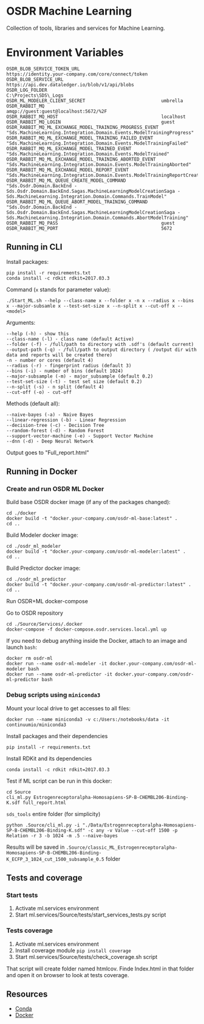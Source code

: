 # OSDR Machine Learning #

Collection of tools, libraries and services for Machine Learning.

# Environment Variables #

```
OSDR_BLOB_SERVICE_TOKEN_URL                              https://identity.your-company.com/core/connect/token
OSDR_BLOB_SERVICE_URL                                    https://api.dev.dataledger.io/blob/v1/api/blobs
OSDR_LOG_FOLDER                                          C:\Projects\SDS\_Logs
OSDR_ML_MODELER_CLIENT_SECRET                            umbrella
OSDR_RABBIT_MQ                                           amqp://guest:guest@localhost:5672/%2F
OSDR_RABBIT_MQ_HOST                                      localhost
OSDR_RABBIT_MQ_LOGIN                                     guest
OSDR_RABBIT_MQ_ML_EXCHANGE_MODEL_TRAINING_PROGRESS_EVENT "Sds.MachineLearning.Integration.Domain.Events.ModelTrainingProgress"
OSDR_RABBIT_MQ_ML_EXCHANGE_MODEL_TRAINING_FAILED_EVENT   "Sds.MachineLearning.Integration.Domain.Events.ModelTrainingFailed"
OSDR_RABBIT_MQ_ML_EXCHANGE_MODEL_TRAINED_EVENT           "Sds.MachineLearning.Integration.Domain.Events.ModelTrained"
OSDR_RABBIT_MQ_ML_EXCHANGE_MODEL_TRAINING_ABORTED_EVENT  "Sds.MachineLearning.Integration.Domain.Events.ModelTrainingAborted"
OSDR_RABBIT_MQ_ML_EXCHANGE_MODEL_REPORT_EVENT            "Sds.MachineLearning.Integration.Domain.Events.ModelTrainingReportCreated"
OSDR_RABBIT_MQ_ML_QUEUE_CREATE_MODEL_COMMAND             "Sds.Osdr.Domain.BackEnd - Sds.Osdr.Domain.BackEnd.Sagas.MachineLearningModelCreationSaga - Sds.MachineLearning.Integration.Domain.Commands.TrainModel"
OSDR_RABBIT_MQ_ML_QUEUE_ABORT_MODEL_TRAINING_COMMAND     "Sds.Osdr.Domain.BackEnd - Sds.Osdr.Domain.BackEnd.Sagas.MachineLearningModelCreationSaga - Sds.MachineLearning.Integration.Domain.Commands.AbortModelTraining"
OSDR_RABBIT_MQ_PASS                                      guest
OSDR_RABBIT_MQ_PORT                                      5672
```

## Running in CLI ##

Install packages:

```
pip install -r requirements.txt
conda install -c rdkit rdkit=2017.03.3
```

Command (`x` stands for parameter value):

```
./Start_ML.sh --help --class-name x --folder x -n x --radius x --bins x --major-subsamle x --test-set-size x --n-split x --cut-off x --<model>
```

Arguments:

```
--help (-h) - show this
--class-name (-l) - class name (default Active)
--folder (-f) - /full/path to directory with .sdf's (default current)
--output-path (-q) - /full/path to output directory ( /output dir with data and reports will be created there)
-n - number or cores (default 4)
--radius (-r) - fingerprint radius (default 3)
--bins (-i) - number of bins (default 1024)
--major-subsample (-m) - major_subsample (default 0.2)
--test-set-size (-t) - test set size (default 0.2)
--n-split (-s) - n split (default 4)
--cut-off (-o) - cut-off
```

Methods (default all):

```
--naive-bayes (-a) - Naive Bayes
--linear-regression (-b) - Linear Regression
--decision-tree (-c) - Decision Tree
--random-forest (-d) - Random Forest
--support-vector-machine (-e) - Support Vector Machine
--dnn (-d) - Deep Neural Network
```

Output goes to "Full_report.html"

## Running in Docker ##

### Create and run OSDR ML Docker ###

Build base OSDR docker image (if any of the packages changed):

```
cd ./docker
docker build -t "docker.your-company.com/osdr-ml-base:latest" .
cd ..
```

Build Modeler docker image:

```
cd ./osdr_ml_modeler
docker build -t "docker.your-company.com/osdr-ml-modeler:latest" .
cd ..
```

Build Predictor docker image:

```
cd ./osdr_ml_predictor
docker build -t "docker.your-company.com/osdr-ml-predictor:latest" .
cd ..
```

Run OSDR+ML docker-compose

Go to OSDR repository

```
cd ./Source/Services/.docker
docker-compose -f docker-compose.osdr.services.local.yml up
```

If you need to debug anything inside the Docker, attach to an image and launch `bash`:

```
docker rm osdr-ml
docker run --name osdr-ml-modeler -it docker.your-company.com/osdr-ml-modeler bash
docker run --name osdr-ml-predictor -it docker.your-company.com/osdr-ml-predictor bash
```

### Debug scripts using `miniconda3` ###

Mount your local drive to get accesses to all files:

```
docker run --name miniconda3 -v c:/Users:/notebooks/data -it continuumio/miniconda3
```

Install packages and their dependencies

```
pip install -r requirements.txt
```

Install RDKit and its dependencies

```
conda install -c rdkit rdkit=2017.03.3
```

Test if ML script can be run in this docker:

```
cd Source
cli_ml.py Estrogenreceptoralpha-Homosapiens-SP-B-CHEMBL206-Binding-K.sdf full_report.html
```

`sds_tools` entire folder (for simplicity)

```
python .Source/cli_ml.py -i "./Data/Estrogenreceptoralpha-Homosapiens-SP-B-CHEMBL206-Binding-K.sdf" -c any -v Value --cut-off 1500 -p Relation -r 3 -b 1024 -m .5 --naive-bayes
```

Results will be saved in `.Source/classic_ML_Estrogenreceptoralpha-Homosapiens-SP-B-CHEMBL206-Binding-K_ECFP_3_1024_cut_1500_subsample_0.5` folder

## Tests and coverage ##
### Start tests ###
1) Activate ml.services environment
2) Start ml.services/Source/tests/start_services_tests.py script
### Tests coverage ###
1) Activate ml.services environment
2) Install coverage module
```pip install coverage```
3) Start ml.services/Source/tests/check_coverage.sh script

That script will create folder named htmlcov. Finde Index.html in that folder and open it on browser to look at tests coverage.

## Resources ##

* [Conda](https://conda.io/docs/)
* [Docker](https://www.docker.com/)



